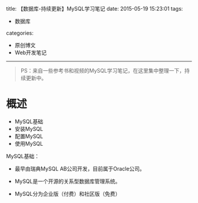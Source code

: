 title: 【数据库-持续更新】MySQL学习笔记
date: 2015-05-19 15:23:01
tags:

 - 数据库

 
categories:

 - 原创博文
 - Web开发笔记
 
---


>PS：来自一些参考书和视频的MySQL学习笔记，在这里集中整理一下，持续更新中。

<!--more-->


# 概述

- MySQL基础
- 安装MySQL
- 配置MySQL
- 使用MySQL


MySQL基础：

- 最早由瑞典MySQL AB公司开发，目前属于Oracle公司。

- MySQL是一个开源的关系型数据库管理系统。

- MySQL分为企业版（付费）和社区版（免费）